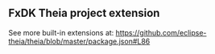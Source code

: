 ## FxDK Theia project extension

See more built-in extensions at: https://github.com/eclipse-theia/theia/blob/master/package.json#L86
